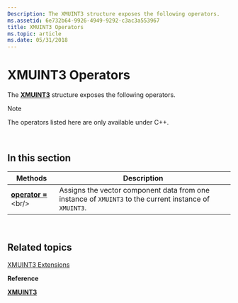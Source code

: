```yaml
---
Description: The XMUINT3 structure exposes the following operators.
ms.assetid: 6e732b64-9926-4949-9292-c3ac3a553967
title: XMUINT3 Operators
ms.topic: article
ms.date: 05/31/2018
---
```


# XMUINT3 Operators

The [**XMUINT3**](https://msdn.microsoft.com/en-us/library/Hh404750(v=VS.85).aspx) structure exposes the following operators.

> [!Note]  
> The operators listed here are only available under C++.

 

## In this section



| Methods                                              | Description                                                                                                        |
|------------------------------------------------------|--------------------------------------------------------------------------------------------------------------------|
| [**operator =**](https://msdn.microsoft.com/en-us/library/Hh404754(v=VS.85).aspx)<br/> | Assigns the vector component data from one instance of `XMUINT3` to the current instance of `XMUINT3`. <br/> |



 

## Related topics

<dl> <dt>

[XMUINT3 Extensions](ovw-xmuint3-extensions.md)
</dt> <dt>

**Reference**
</dt> <dt>

[**XMUINT3**](https://msdn.microsoft.com/en-us/library/Hh404750(v=VS.85).aspx)
</dt> </dl>

 

 




